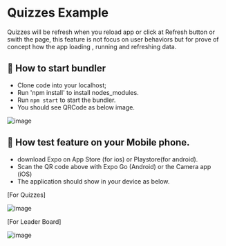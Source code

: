 # Quizzes Example 
 Quizzes will be refresh when you reload app or click at Refresh button or swith the page, this feature is not focus on user behaviors but for prove of concept how the app loading , running and refreshing data.

 
## 🚀 How to start bundler

- Clone code into your localhost;
- Run 'npm install' to install nodes_modules.
- Run  `npm start` to start the bundler.
- You should see QRCode as below image.

![image](https://github.com/PlanktonBkk/bdms-test-frontend/assets/61401107/6d13b0ab-c595-49d3-a93a-89b8d5388cc3)

 

## 🚀 How test feature on your Mobile phone.
- download Expo on App Store (for ios) or Playstore(for android).
-  Scan the QR code above with Expo Go (Android) or the Camera app (iOS)
-  The application should show in your device as below.

[For Quizzes]
 
  ![image](https://github.com/PlanktonBkk/bdms-test-frontend/assets/61401107/2ebca49f-8248-4b7f-91ad-9392ef3ecf59)


[For Leader Board]

![image](https://github.com/PlanktonBkk/bdms-test-frontend/assets/61401107/cf248917-271b-41eb-9526-5c76ebfd8802)


 
